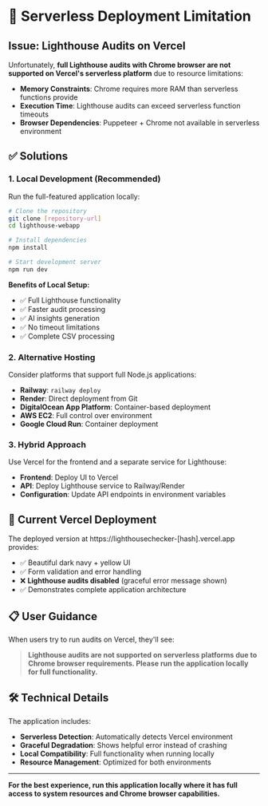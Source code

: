 # 🚨 **Serverless Deployment Limitation** 

## Issue: Lighthouse Audits on Vercel

Unfortunately, **full Lighthouse audits with Chrome browser are not supported on Vercel's serverless platform** due to resource limitations:

- **Memory Constraints**: Chrome requires more RAM than serverless functions provide
- **Execution Time**: Lighthouse audits can exceed serverless function timeouts  
- **Browser Dependencies**: Puppeteer + Chrome not available in serverless environment

## ✅ **Solutions**

### 1. **Local Development (Recommended)**
Run the full-featured application locally:

```bash
# Clone the repository
git clone [repository-url]
cd lighthouse-webapp

# Install dependencies
npm install

# Start development server
npm run dev
```

**Benefits of Local Setup:**
- ✅ Full Lighthouse functionality
- ✅ Faster audit processing
- ✅ AI insights generation
- ✅ No timeout limitations
- ✅ Complete CSV processing

### 2. **Alternative Hosting**
Consider platforms that support full Node.js applications:

- **Railway**: `railway deploy`
- **Render**: Direct deployment from Git
- **DigitalOcean App Platform**: Container-based deployment
- **AWS EC2**: Full control over environment
- **Google Cloud Run**: Container deployment

### 3. **Hybrid Approach**
Use Vercel for the frontend and a separate service for Lighthouse:

- **Frontend**: Deploy UI to Vercel
- **API**: Deploy Lighthouse service to Railway/Render
- **Configuration**: Update API endpoints in environment variables

## 🔧 **Current Vercel Deployment**

The deployed version at https://lighthousechecker-[hash].vercel.app provides:

- ✅ Beautiful dark navy + yellow UI
- ✅ Form validation and error handling  
- ❌ **Lighthouse audits disabled** (graceful error message shown)
- ✅ Demonstrates complete application architecture

## 📋 **User Guidance**

When users try to run audits on Vercel, they'll see:

> **Lighthouse audits are not supported on serverless platforms due to Chrome browser requirements. Please run the application locally for full functionality.**

## 🛠️ **Technical Details**

The application includes:

- **Serverless Detection**: Automatically detects Vercel environment
- **Graceful Degradation**: Shows helpful error instead of crashing
- **Local Compatibility**: Full functionality when running locally
- **Resource Management**: Optimized for both environments

---

**For the best experience, run this application locally where it has full access to system resources and Chrome browser capabilities.**